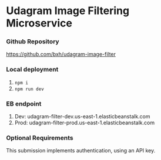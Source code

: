 # Udagram Image Filtering Microservice

### Github Repository

https://github.com/bxh/udagram-image-filter

### Local deployment

1. `npm i`
2. `npm run dev`

### EB endpoint

1. Dev: udagram-filter-dev.us-east-1.elasticbeanstalk.com
2. Prod: udagram-filter-prod.us-east-1.elasticbeanstalk.com 

### Optional Requirements

This submission implements authentication, using an API key.
